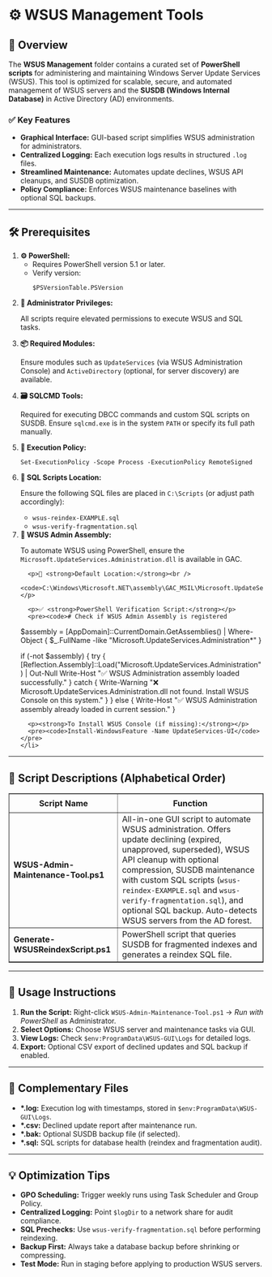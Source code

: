 <div>
  <h1>⚙️ WSUS Management Tools</h1>

  <h2>📝 Overview</h2>
  <p>
    The <strong>WSUS Management</strong> folder contains a curated set of 
    <strong>PowerShell scripts</strong> for administering and maintaining Windows Server Update Services (WSUS). 
    This tool is optimized for scalable, secure, and automated management of WSUS servers and the 
    <strong>SUSDB (Windows Internal Database)</strong> in Active Directory (AD) environments.
  </p>

  <h3>✅ Key Features</h3>
  <ul>
    <li><strong>Graphical Interface:</strong> GUI-based script simplifies WSUS administration for administrators.</li>
    <li><strong>Centralized Logging:</strong> Each execution logs results in structured <code>.log</code> files.</li>
    <li><strong>Streamlined Maintenance:</strong> Automates update declines, WSUS API cleanups, and SUSDB optimization.</li>
    <li><strong>Policy Compliance:</strong> Enforces WSUS maintenance baselines with optional SQL backups.</li>
  </ul>

  <hr />

  <h2>🛠️ Prerequisites</h2>
  <ol>
    <li>
      <strong>⚙️ PowerShell:</strong>
      <ul>
        <li>Requires PowerShell version 5.1 or later.</li>
        <li>Verify version:
          <pre><code>$PSVersionTable.PSVersion</code></pre>
        </li>
      </ul>
    </li>
    <li>
      <strong>🔑 Administrator Privileges:</strong>
      <p>All scripts require elevated permissions to execute WSUS and SQL tasks.</p>
    </li>
    <li>
      <strong>📦 Required Modules:</strong>
      <p>Ensure modules such as <code>UpdateServices</code> (via WSUS Administration Console) and <code>ActiveDirectory</code> (optional, for server discovery) are available.</p>
    </li>
    <li>
      <strong>🗃 SQLCMD Tools:</strong>
      <p>
        Required for executing DBCC commands and custom SQL scripts on SUSDB.
        Ensure <code>sqlcmd.exe</code> is in the system <code>PATH</code> or specify its full path manually.
      </p>
    </li>
    <li>
      <strong>🔧 Execution Policy:</strong>
      <pre><code>Set-ExecutionPolicy -Scope Process -ExecutionPolicy RemoteSigned</code></pre>
    </li>
    <li>
      <strong>📂 SQL Scripts Location:</strong>
      <p>Ensure the following SQL files are placed in <code>C:\Scripts</code> (or adjust path accordingly):</p>
      <ul>
        <li><code>wsus-reindex-EXAMPLE.sql</code></li>
        <li><code>wsus-verify-fragmentation.sql</code></li>
      </ul>
    </li>
    <li>
      <strong>🧩 WSUS Admin Assembly:</strong>
      <p>To automate WSUS using PowerShell, ensure the <code>Microsoft.UpdateServices.Administration.dll</code> is available in GAC.</p>

      <p>📍 <strong>Default Location:</strong><br />
      <code>C:\Windows\Microsoft.NET\assembly\GAC_MSIL\Microsoft.UpdateServices.Administration</code></p>

      <p>✅ <strong>PowerShell Verification Script:</strong></p>
      <pre><code># Check if WSUS Admin Assembly is registered
$assembly = [AppDomain]::CurrentDomain.GetAssemblies() |
    Where-Object { $_.FullName -like "Microsoft.UpdateServices.Administration*" }

if (-not $assembly) {
    try {
        [Reflection.Assembly]::Load("Microsoft.UpdateServices.Administration") | Out-Null
        Write-Host "✅ WSUS Administration assembly loaded successfully."
    } catch {
        Write-Warning "❌ Microsoft.UpdateServices.Administration.dll not found. Install WSUS Console on this system."
    }
} else {
    Write-Host "✅ WSUS Administration assembly already loaded in current session."
}
</code></pre>

      <p><strong>To Install WSUS Console (if missing):</strong></p>
      <pre><code>Install-WindowsFeature -Name UpdateServices-UI</code></pre>
    </li>
  </ol>

  <hr />

  <h2>📜 Script Descriptions (Alphabetical Order)</h2>
  <table border="1" style="border-collapse: collapse; width: 100%;">
    <thead>
      <tr>
        <th style="padding: 8px;">Script Name</th>
        <th style="padding: 8px;">Function</th>
      </tr>
    </thead>
    <tbody>
      <tr>
        <td><strong>WSUS-Admin-Maintenance-Tool.ps1</strong></td>
        <td>
          All-in-one GUI script to automate WSUS administration. Offers update declining (expired, unapproved, superseded), 
          WSUS API cleanup with optional compression, SUSDB maintenance with custom SQL scripts 
          (<code>wsus-reindex-EXAMPLE.sql</code> and <code>wsus-verify-fragmentation.sql</code>), 
          and optional SQL backup. Auto-detects WSUS servers from the AD forest.
        </td>
      </tr>
      <tr>
        <td><strong>Generate-WSUSReindexScript.ps1</strong></td>
        <td>PowerShell script that queries SUSDB for fragmented indexes and generates a reindex SQL file.</td>
      </tr>
    </tbody>
  </table>

  <hr />

  <h2>🚀 Usage Instructions</h2>
  <ol>
    <li><strong>Run the Script:</strong> Right-click <code>WSUS-Admin-Maintenance-Tool.ps1</code> → <em>Run with PowerShell</em> as Administrator.</li>
    <li><strong>Select Options:</strong> Choose WSUS server and maintenance tasks via GUI.</li>
    <li><strong>View Logs:</strong> Check <code>$env:ProgramData\WSUS-GUI\Logs</code> for detailed logs.</li>
    <li><strong>Export:</strong> Optional CSV export of declined updates and SQL backup if enabled.</li>
  </ol>

  <hr />

  <h2>📁 Complementary Files</h2>
  <ul>
    <li><strong>*.log:</strong> Execution log with timestamps, stored in <code>$env:ProgramData\WSUS-GUI\Logs</code>.</li>
    <li><strong>*.csv:</strong> Declined update report after maintenance run.</li>
    <li><strong>*.bak:</strong> Optional SUSDB backup file (if selected).</li>
    <li><strong>*.sql:</strong> SQL scripts for database health (reindex and fragmentation audit).</li>
  </ul>

  <hr />

  <h2>💡 Optimization Tips</h2>
  <ul>
    <li><strong>GPO Scheduling:</strong> Trigger weekly runs using Task Scheduler and Group Policy.</li>
    <li><strong>Centralized Logging:</strong> Point <code>$logDir</code> to a network share for audit compliance.</li>
    <li><strong>SQL Prechecks:</strong> Use <code>wsus-verify-fragmentation.sql</code> before performing reindexing.</li>
    <li><strong>Backup First:</strong> Always take a database backup before shrinking or compressing.</li>
    <li><strong>Test Mode:</strong> Run in staging before applying to production WSUS servers.</li>
  </ul>
</div>
